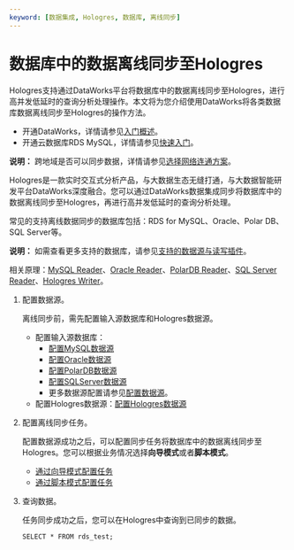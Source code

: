 ```yaml
---
keyword: [数据集成, Hologres, 数据库, 离线同步]
---
```


# 数据库中的数据离线同步至Hologres

Hologres支持通过DataWorks平台将数据库中的数据离线同步至Hologres，进行高并发低延时的查询分析处理操作。本文将为您介绍使用DataWorks将各类数据库数据离线同步至Hologres的操作方法。

-   开通DataWorks，详情请参见[入门概述]()。
-   开通云数据库RDS MySQL，详情请参见[快速入门](/intl.zh-CN/快速入门/快速入门.md)。

**说明：** 跨地域是否可以同步数据，详情请参见[选择网络连通方案]()。

Hologres是一款实时交互式分析产品，与大数据生态无缝打通，与大数据智能研发平台DataWorks深度融合。您可以通过DataWorks数据集成同步将数据库中的数据离线同步至Hologres，再进行高并发低延时的查询分析处理。

常见的支持离线数据同步的数据库包括：RDS for MySQL、Oracle、Polar DB、SQL Server等。

**说明：** 如需查看更多支持的数据库，请参见[支持的数据源与读写插件]()。

相关原理：[MySQL Reader]()、[Oracle Reader]()、[PolarDB Reader]()、[SQL Server Reader]()、[Hologres Writer]()。

1.  配置数据源。

    离线同步前，需先配置输入源数据库和Hologres数据源。

    -   配置输入源数据库：
        -   [配置MySQL数据源]()
        -   [配置Oracle数据源]()
        -   [配置PolarDB数据源]()
        -   [配置SQLServer数据源]()
        -   更多数据源配置请参见[配置数据源](https://help.aliyun.com/knowledge_list/137669.html)。
    -   配置Hologres数据源：[配置Hologres数据源]()
2.  配置离线同步任务。

    配置数据源成功之后，可以配置同步任务将数据库中的数据离线同步至Hologres。您可以根据业务情况选择**向导模式**或者**脚本模式**。

    -   [通过向导模式配置任务]()
    -   [通过脚本模式配置任务]()
3.  查询数据。

    任务同步成功之后，您可以在Hologres中查询到已同步的数据。

    ```
    SELECT * FROM rds_test;
    ```


